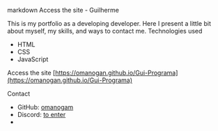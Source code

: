 markdown
Access the site - Guilherme

This is my portfolio as a developing developer. Here I present a little bit about myself, my skills, and ways to contact me.
Technologies used

- HTML
- CSS
- JavaScript

Access the site
[https://omanogan.github.io/Gui-Programa](https://omanogan.github.io/Gui-Programa)

Contact
- GitHub: [omanogam](https://github.com/omanogam)
- Discord: [to enter](https://discord.gg/KvaejSmF)
- 
